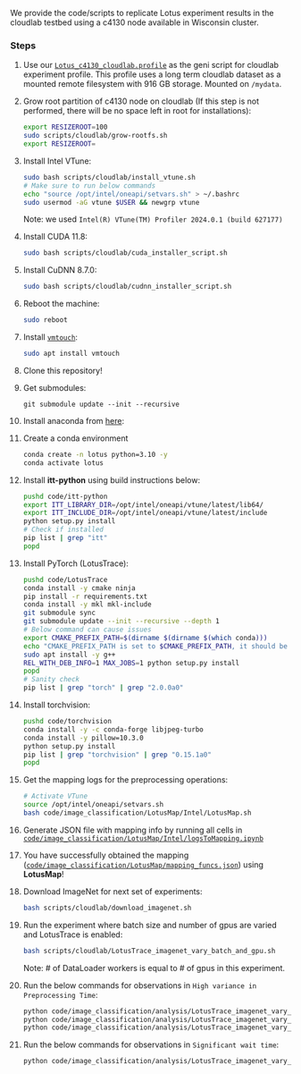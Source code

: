 We provide the code/scripts to replicate Lotus experiment results in the cloudlab testbed using a c4130 node available in Wisconsin cluster.

### Steps

1. Use our [`Lotus_c4130_cloudlab.profile`](Lotus_c4130_cloudlab.profile) as the geni script for cloudlab experiment profile. This profile uses a long term cloudlab dataset as a mounted remote filesystem with 916 GB storage. Mounted on `/mydata`.

2. Grow root partition of c4130 node on cloudlab (If this step is not performed, there will be no space left in root for installations):
    ```bash
    export RESIZEROOT=100
    sudo scripts/cloudlab/grow-rootfs.sh
    export RESIZEROOT=
    ```
3. Install Intel VTune:
    ```bash
    sudo bash scripts/cloudlab/install_vtune.sh
    # Make sure to run below commands 
    echo "source /opt/intel/oneapi/setvars.sh" > ~/.bashrc
    sudo usermod -aG vtune $USER && newgrp vtune
    ```
    Note: we used `Intel(R) VTune(TM) Profiler 2024.0.1 (build 627177)`
4. Install CUDA 11.8:
    ```bash
    sudo bash scripts/cloudlab/cuda_installer_script.sh
    ```
5. Install CuDNN 8.7.0:
    ```bash
    sudo bash scripts/cloudlab/cudnn_installer_script.sh
    ```
6. Reboot the machine:
    ```bash
    sudo reboot
    ```
7. Install [`vmtouch`](https://linux.die.net/man/8/vmtouch):
    ```bash
    sudo apt install vmtouch
    ```
8. Clone this repository!
9. Get submodules:

    ```git
    git submodule update --init --recursive
    ```
10. Install anaconda from [here](https://conda.io/projects/conda/en/latest/user-guide/install/linux.html): 
11. Create a conda environment
    ```bash
    conda create -n lotus python=3.10 -y
    conda activate lotus
    ```
12. Install **itt-python** using build instructions below:
    ```bash
    pushd code/itt-python
    export ITT_LIBRARY_DIR=/opt/intel/oneapi/vtune/latest/lib64/
    export ITT_INCLUDE_DIR=/opt/intel/oneapi/vtune/latest/include
    python setup.py install
    # Check if installed
    pip list | grep "itt"
    popd
    ```

13. Install PyTorch (LotusTrace):
    ```bash
    pushd code/LotusTrace
    conda install -y cmake ninja
    pip install -r requirements.txt
    conda install -y mkl mkl-include
    git submodule sync
    git submodule update --init --recursive --depth 1
    # Below command can cause issues
    export CMAKE_PREFIX_PATH=$(dirname $(dirname $(which conda)))
    echo "CMAKE_PREFIX_PATH is set to $CMAKE_PREFIX_PATH, it should be set to dir which contains the conda installation"  
    sudo apt install -y g++
    REL_WITH_DEB_INFO=1 MAX_JOBS=1 python setup.py install
    popd
    # Sanity check
    pip list | grep "torch" | grep "2.0.0a0"
    ```
14. Install torchvision:
    ```bash
    pushd code/torchvision
    conda install -y -c conda-forge libjpeg-turbo
    conda install -y pillow=10.3.0
    python setup.py install
    pip list | grep "torchvision" | grep "0.15.1a0"
    popd
    ```
15. Get the mapping logs for the preprocessing operations:
    ```bash
    # Activate VTune
    source /opt/intel/oneapi/setvars.sh
    bash code/image_classification/LotusMap/Intel/LotusMap.sh
    ```
16. Generate JSON file with mapping info by running all cells in [`code/image_classification/LotusMap/Intel/logsToMapping.ipynb`](code/image_classification/LotusMap/Intel/logsToMapping.ipynb)
17. You have successfully obtained the mapping ([`code/image_classification/LotusMap/mapping_funcs.json`](code/image_classification/LotusMap/Intel/mapping_funcs.json)) using **LotusMap**!
18. Download ImageNet for next set of experiments:
    ```bash
    bash scripts/cloudlab/download_imagenet.sh
    ```
19. Run the experiment where batch size and number of gpus are varied and LotusTrace is enabled:
    ```bash
    bash scripts/cloudlab/LotusTrace_imagenet_vary_batch_and_gpu.sh
    ```
    Note: # of DataLoader workers is equal to # of gpus in this experiment.
20. Run the below commands for observations in `High variance in Preprocessing Time`:
    ```bash
    python code/image_classification/analysis/LotusTrace_imagenet_vary_batch_and_gpu/preprocessing_time_stats.py --remove_outliers
    python code/image_classification/analysis/LotusTrace_imagenet_vary_batch_and_gpu/iqr_and_stddev_preprocessing_time_stats.py --remove_outliers
    python code/image_classification/analysis/LotusTrace_imagenet_vary_batch_and_gpu/box_plot_preprocessing_time.py --remove_outliers
    ```
21. Run the below commands for observations in `Significant wait time`:
    ```bash
    python code/image_classification/analysis/LotusTrace_imagenet_vary_batch_and_gpu/delay_and_wait_time_stats_and_plot.py --sort_criteria duration
    ```